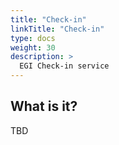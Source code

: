 ```yaml
---
title: "Check-in"
linkTitle: "Check-in"
type: docs
weight: 30
description: >
  EGI Check-in service
---
```


## What is it?

TBD
